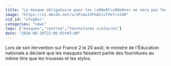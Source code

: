 ```yaml
---
title: "Le masque obligatoire pour les \u00e9l\u00e8ves ne sera pas fourni par l'\u00c9tat"
image: "https://s1.dmcdn.net/v/SPimu1VFkASivTYef/x240"
vid_id: "x7vp0zc"
categories: "news"
tags: ["masques","rentree","fournitures scolaires"]
date: "2020-08-28T22:06:03+03:00"
---
```

Lors de son itervention sur France 2 le 20 août, le ministre de l'Éducation nationale a déclaré que les masques  faisaient partie des fournitures au même titre que les trousses et les stylos.
